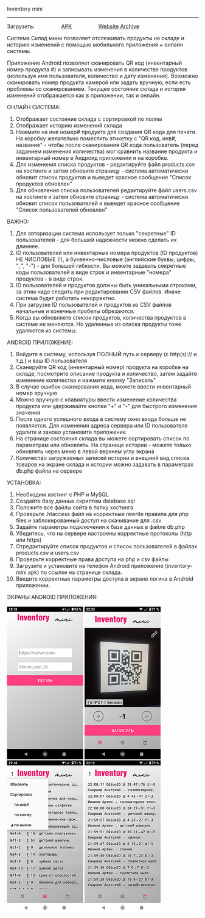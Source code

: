 Inventory mini
_________________

Загрузить:     <a id="raw-url" href="https://raw.githubusercontent.com/ilinic/Inventory-mini/master/website/inventory-mini.apk">APK</a>     <a id="raw-url" href="https://raw.githubusercontent.com/ilinic/Inventory-mini/master/website.rar">Website Archive</a>

Система Склад мини позволяет отслеживать продукты на складе и историю изменений с помощью мобильного приложения + онлайн системы.

Приложение Android позволяет сканировать QR код (инвентарный номер продукта #) и записывать изменения в количестве продуктов (используя имя пользователя, количество и дату изменения). Возможно сканировать номер продукта камерой или задать вручную, если есть проблемы со сканированием. 
Текущее состояние склада и история изменений отображается как в приложении, так и онлайн.

ОНЛАЙН СИСТЕМА:
1. Отображает состояние склада с сортировкой по полям
2. Отображает историю изменений склада
3. Нажмите на инв номер# продукта для создания QR кода для печати. На коробку желательно поместить этикетку с "QR код, инв#, название" - чтобы после сканирования QR кода пользователь (перед заданием изменения количества) мог сравнить название продукта и инвентарный номер в Андроид приложении и на коробке. 
4. Для изменения списка продуктов - редактируйте файл products.csv на хостинге и затем обновите страницу - система автоматически обновит список продуктов и выведет красное сообщение "Список продуктов обновлен"
5. Для обновления списка пользователей редактируйте файл users.csv на хостинге и затем обновите страницу - система автоматически обновит список пользователей и выведет красное сообщение "Список пользователей обновлен"


ВАЖНО:
1. Для авторизации система использует только "секретные" ID пользователей -  для большей надежности можно сделать их длиннее.
2. ID пользователей или инвентарные номера продуктов (ID продуктов) НЕ ЧИСЛОВЫЕ (!), а буквенно-числовые (английские буквы, цифры, "_",  "-") - для большей гибкости. Вы можете задавать секретные коды пользователей в виде строк и инвентарные "номера" продуктов - в виде строк.
3. ID пользователей и продуктов должны быть уникальными строками, за этим надо следить при редактировании CSV файлов. Иначе система будет работать некорректно.
4. При загрузке ID пользователей и продуктов из CSV файлов начальные и конечные пробелы обрезаются.
5. Когда вы обновляете список продуктов, количества продуктов в системе не меняются. Но удаленные из списка продукты тоже удаляются из системы. 

ANDROID ПРИЛОЖЕНИЕ:
1. Войдите в систему, используя ПОЛНЫЙ путь к серверу (с http(s):// и т.д.) и ваш ID пользователя
2. Сканируйте QR код (инвентарный номер) продукта на коробке на складе, посмотрите описание продукта и количество, затем задайте изменение количества и нажмите кнопку "Записать"
3. В случае ошибок сканирования кода, можете ввести инвентарный номер вручную
4. Можно вручную с клавиатуры ввести изменение количества продукта или удерживайте кнопки "+" и "-" для быстрого изменения значения
5. После одного успешного входа в систему окно входа больше не появляется. Для изменения адреса сервера или ID пользователя удалите и заново установите приложение
6. На странице состояния склада вы можете сортировать список по параметрам или обновлять. На странице истории - можете только обновлять через меню в левой верхнем углу экрана
7. Количество загружаемых записей истории и внешний вид списка товаров на экране склада и истории можно задавать в параметрах db.php файла на сервере

УСТАНОВКА:
1. Необходим хостинг с PHP и MySQL
2. Создайте базу данных скриптом database.sql
3. Положите все файлы сайта в папку хостинга
4. Проверьте .htaccess файл на корректные rewrite правила для php files и заблокированный доступ на скачивание для .csv
5. Задайте параметры подключения к базе данных в файле db.php
6. Убедитесь, что на сервере настроены корректные протоколы (http или https)
7. Отредактируйте список продуктов и список пользователей в файлах products.csv и users.csv
8. Проверьте корректные права доступа на php и csv файлы
9. Загрузите и установите на телефон Android приложение (inventory-mini.apk) по ссылке на странице склада.
10. Введите корректные параметры доступа в экране логина в Android приложении.

ЭКРАНЫ ANDROID ПРИЛОЖЕНИЯ:<br><br>
![alt text](https://github.com/ilinic/Inventory-mini/blob/master/screenshots/login.png?raw=true) ![alt text](https://github.com/ilinic/Inventory-mini/blob/master/screenshots/scan.png?raw=true) ![alt text](https://github.com/ilinic/Inventory-mini/blob/master/screenshots/inv.png?raw=true) ![alt text](https://github.com/ilinic/Inventory-mini/blob/master/screenshots/hist.png?raw=true)
